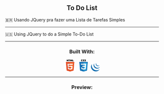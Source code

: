 <h2 align="center">To Do List</h2>


🇧🇷 Usando JQuery pra fazer uma Lista de Tarefas Simples

---

🇺🇸 Using JQuery to do a Simple To-Do List

---
<h3 align="center">Built With:</h3>

<div align="center">
  <img src="https://raw.githubusercontent.com/devicons/devicon/master/icons/html5/html5-original-wordmark.svg" alt="html5" width="40" height="40"/> 
  <img src="https://raw.githubusercontent.com/devicons/devicon/master/icons/css3/css3-original-wordmark.svg" alt="css3" width="40" height="40"/> 
  <img alt="JQuery" height="30" width="30" src="https://raw.githubusercontent.com/devicons/devicon/master/icons/jquery/jquery-original.svg">
</div>

---

<h3 align="center"> Preview: </h3>
